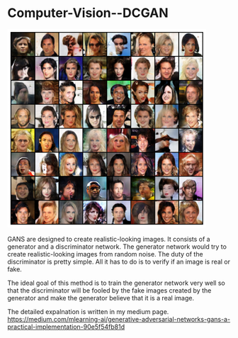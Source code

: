 # Computer-Vision--DCGAN
![Alt Text](DCGAN_OUTPUT.png)

GANS are designed to create realistic-looking images. It consists of a generator and a discriminator network. The generator network would try to create realistic-looking images from random noise. The duty of the discriminator is pretty simple. All it has to do is to verify if an image is real or fake.

The ideal goal of this method is to train the generator network very well so that the discriminator will be fooled by the fake images created by the generator and make the generator believe that it is a real image.

 The detailed expalnation is written in my medium page.
 https://medium.com/mlearning-ai/generative-adversarial-networks-gans-a-practical-implementation-90e5f54fb81d
